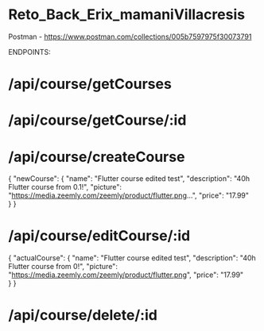 # Reto_Back_Erix_mamaniVillacresis
Postman - https://www.postman.com/collections/005b7597975f30073791

ENDPOINTS: 

# /api/course/getCourses
# /api/course/getCourse/:id

# /api/course/createCourse 

{
    "newCourse": {
        "name": "Flutter course edited test",
        "description": "40h Flutter course from 0.1!",
        "picture": "https://media.zeemly.com/zeemly/product/flutter.png...",
        "price": "17.99"      
    }
}


# /api/course/editCourse/:id
{
    "actualCourse": {
        "name": "Flutter course edited test",
        "description": "40h Flutter course from 0!",
        "picture": "https://media.zeemly.com/zeemly/product/flutter.png",
        "price": "17.99"      
    }
}

# /api/course/delete/:id

